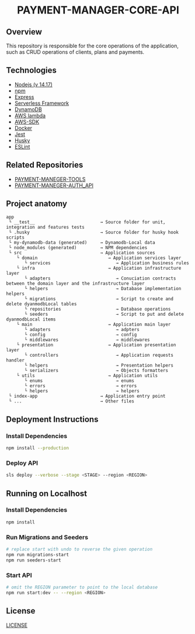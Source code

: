 <h1  align="center">PAYMENT-MANAGER-CORE-API</h1>

  
  

## Overview

  
 
  
 This repository is responsible for the core operations of the application, such as CRUD operations of clients, plans and payments.
  
  
  

## Technologies

  
  
  

- [Nodejs (v 14.17)](https://nodejs.org/en/)
- [npm](https://www.npmjs.com/)
- [Express](https://www.npmjs.com/package/express)
- [Serverless Framework](https://www.serverless.com/)
- [DynamoDB](https://aws.amazon.com/dynamodb)
- [AWS lambda](https://aws.amazon.com/lambda)
- [AWS-SDK](https://www.npmjs.com/package/aws-sdk)
- [Docker](https://www.docker.com/)
- [Jest](https://www.npmjs.com/package/jest)
- [Husky](https://www.npmjs.com/package/husky)
- [ESLint](https://www.npmjs.com/package/eslint)

  
  
  

## Related Repositories




- [PAYMENT-MANEGER-TOOLS](https://github.com/gabrielmissio/payment-manager-tools)
- [PAYMENT-MANEGER-AUTH_API](https://github.com/gabrielmissio/payment-manager-auth-api)

  
  

## Project anatomy




```
app
 └ __test__                         → Source folder for unit, integration and features tests
 └ .husky                           → Source folder for husky hook scripts
 └ my-dynamodb-data (generated)     → Dynamodb-Local data
 └ node_modules (generated)         → NPM dependencies
 └ src                              → Application sources 
    └ domain                           → Application services layer
       └ services                         → Application business rules  
    └ infra                            → Application infrastructure layer
       └ adapters                         → Conuciation contracts between the domain layer and the infrastructure layer
       └ helpers                          → Database implementation helpers
       └ migrations                       → Script to create and delete dyanmodbLocal tables
       └ repositories                     → Database operations
       └ seeders                          → Script to put and delete dyanmodbLocal items
    └ main                             → Application main layer
       └ adapters                         → adpters
       └ config                           → config
       └ middlewares                      → middlewares
    └ presentation                     → Application presentation layer
       └ controllers                      → Application requests handler
       └ helpers                          → Presentation helpers
       └ serializers                      → Objects formatters
    └ utils                            → Application utils
       └ enums                            → enums
       └ errors                           → errors
       └ helpers                          → helpers
 └ index-app                        → Application entry point
 └ ...                              → Other files
 ```




## Deployment Instructions  
  
 


### Install Dependencies

  


```bash
npm install --production
```
 



### Deploy API

  
  

```bash
sls deploy --verbose --stage <STAGE> --region <REGION>
```



## Running on Localhost
  
 


### Install Dependencies

  


```bash
npm install
```
 

### Run Migrations and Seeders

  
  

```bash
# replace start with undo to reverse the given operation
npm run migrations-start
npm run seeders-start
```




### Start API

  
  

```bash
# omit the REGION parameter to point to the local database
npm run start:dev -- --region <REGION>
```
  
  
  

## License
  
  
  

[LICENSE](/LICENSE)
